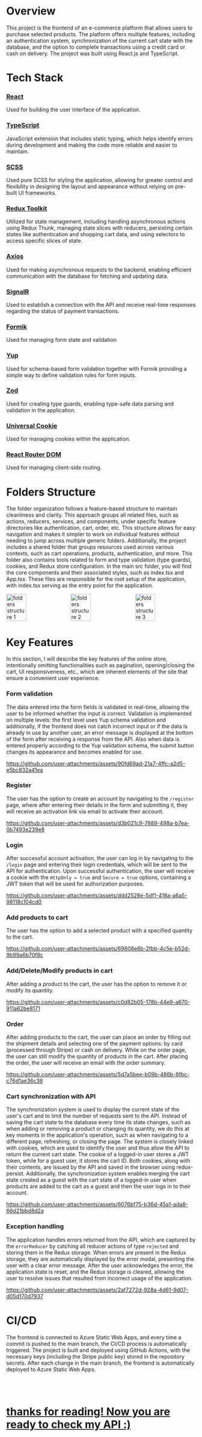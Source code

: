 # Overview
This project is the frontend of an e-commerce platform that allows users to purchase selected products. The platform offers multiple features, including an authentication system, synchronization of the current cart state with the database, and the option to complete transactions using a credit card or cash on delivery. The project was built using React.js and TypeScript.

# Tech Stack
### [React](https://react.dev/)
Used for building the user interface of the application.
### [TypeScript](https://www.typescriptlang.org/)
JavaScript extension that includes static typing, which helps identify errors during development and making the code more reliable and easier to maintain.
### [SCSS](https://sass-lang.com/)
Used pure SCSS for styling the application, allowing for greater control and flexibility in designing the layout and appearance without relying on pre-built UI frameworks.
### [Redux Toolkit](https://redux-toolkit.js.org/)
Utilized for state management, including handling asynchronous actions using Redux Thunk, managing state slices with reducers, persisting certain states like authentication and shopping cart data, and using selectors to access specific slices of state.
### [Axios](https://axios-http.com/)
Used for making asynchronous requests to the backend, enabling efficient communication with the database for fetching and updating data.
### [SignalR](https://dotnet.microsoft.com/en-us/apps/aspnet/signalr)
Used to establish a connection with the API and receive real-time responses regarding the status of payment transactions.
### [Formik](https://formik.org/)
Used for managing form state and validation
### [Yup](https://www.npmjs.com/package/yup)
Used for schema-based form validation together with Formik providing a simple way to define validation rules for form inputs. 
### [Zod](https://zod.dev/)
Used for creating type guards, enabling type-safe data parsing and validation in the application.
### [Universal Cookie](https://www.npmjs.com/package/universal-cookie)
Used for managing cookies within the application.
### [React Router DOM](https://reactrouter.com/en/main)
Used for managing client-side routing.

# Folders Structure
The folder organization follows a feature-based structure to maintain cleanliness and clarity. This approach groups all related files, such as actions, reducers, services, and components, under specific feature directories like authentication, cart, order, etc. This structure allows for easy navigation and makes it simpler to work on individual features without needing to jump across multiple generic folders. Additionally, the project includes a shared folder that groups resources used across various contexts, such as cart operations, products, authentication, and more. This folder also contains tools related to form and type validation (type guards), cookies, and Redux store configuration. In the main src folder, you will find the core components and their associated styles, such as index.tsx and App.tsx. These files are responsible for the root setup of the application, with index.tsx serving as the entry point for the application.

<div style="display: flex; gap: 10px; justify-content: flex-start;">
  <img src="https://github.com/user-attachments/assets/acce84f2-65d2-4a72-b2d5-74f0b9dd7121" alt="folders structure 1" width="33%" align="top">
  <img src="https://github.com/user-attachments/assets/0acef607-85a9-417e-899d-e6cefc4ea9ac" alt="folders structure 2" width="33%" align="top">
  <img src="https://github.com/user-attachments/assets/07265904-5864-4ef1-8500-ff15d317790a" alt="folders structure 3" width="33%" align="top">
</div>

# Key Features

In this section, I will describe the key features of the online store, intentionally omitting functionalities such as pagination, opening/closing the cart, UI responsiveness, etc., which are inherent elements of the site that ensure a convenient user experience.
### Form validation
The data entered into the form fields is validated in real-time, allowing the user to be informed whether the input is correct. Validation is implemented on multiple levels: the first level uses Yup schema validation and additionally, if the frontend does not catch incorrect input or if the data is already in use by another user, an error message is displayed at the bottom of the form after receiving a response from the API. Also when data is entered properly according to the Yup validation schema, the submit button changes its appearance and becomes enabled for use.

https://github.com/user-attachments/assets/90fd69ad-21a7-4ffc-a2d5-e5bc832a41ea

### Register
The user has the option to create an account by navigating to the `/register` page, where after entering their details in the form and submitting it, they will receive an activation link via email to activate their account.

https://github.com/user-attachments/assets/d3b021c9-7889-498a-b7ea-0b7493e239e8

### Login
After successful account activation, the user can log in by navigating to the `/login` page and entering their login credentials, which will be sent to the API for authentication. Upon successful authentication, the user will receive a cookie with the `HttpOnly = true` and `Secure = true` options, containing a JWT token that will be used for authorization purposes.

https://github.com/user-attachments/assets/ddd2528e-5df1-418a-a6a5-98118c104cd0

### Add products to cart
The user has the option to add a selected product with a specified quantity to the cart.

https://github.com/user-attachments/assets/69808e8b-2fbb-4c5e-b52d-9b99a6b70f8c

### Add/Delete/Modify products in cart
After adding a product to the cart, the user has the option to remove it or modify its quantity.

https://github.com/user-attachments/assets/c0d82b05-178b-44e9-a670-911a62be8171

### Order

After adding products to the cart, the user can place an order by filling out the shipment details and selecting one of the payment options: by card (processed through Stripe) or cash on delivery. While on the order page, the user can still modify the quantity of products in the cart. After placing the order, the user will receive an email with the order summary.

https://github.com/user-attachments/assets/5d7a5bee-b09b-486b-8fbc-c76d1ae36c36

### Cart synchronization with API 

The synchronization system is used to display the current state of the user's cart and to limit the number of requests sent to the API. Instead of saving the cart state to the database every time its state changes, such as when adding or removing a product or changing its quantity, we do this at key moments in the application's operation, such as when navigating to a different page, refreshing, or closing the page. The system is closely linked with cookies, which are used to identify the user and thus allow the API to return the current cart state. The cookie of a logged-in user stores a JWT token, while for a guest user, it stores the cart ID. Both cookies, along with their contents, are issued by the API and saved in the browser using redux-persist. Additionally, the synchronization system enables merging the cart state created as a guest with the cart state of a logged-in user when products are added to the cart as a guest and then the user logs in to their account.

https://github.com/user-attachments/assets/6076bf75-b36d-45a1-ada8-66d21bbd8d2a

### Exception handling

The application handles errors returned from the API, which are captured by the `errorReducer` by catching all reducer actions of type `rejected` and storing them in the Redux storage. When errors are present in the Redux storage, they are automatically displayed by the error modal, presenting the user with a clear error message. After the user acknowledges the error, the application state is reset, and the Redux storage is cleared, allowing the user to resolve issues that resulted from incorrect usage of the application.

https://github.com/user-attachments/assets/2af7272d-928a-4d61-9d07-d05d170d7937

# CI/CD
The frontend is connected to Azure Static Web Apps, and every time a commit is pushed to the main branch, the CI/CD process is automatically triggered. The project is built and deployed using GitHub Actions, with the necessary keys (including the Stripe public key) stored in the repository secrets. After each change in the main branch, the frontend is automatically deployed to Azure Static Web Apps.

<br></br>
# [thanks for reading! Now you are ready to check my API :) ](https://github.com/Ksztof/store-api)
